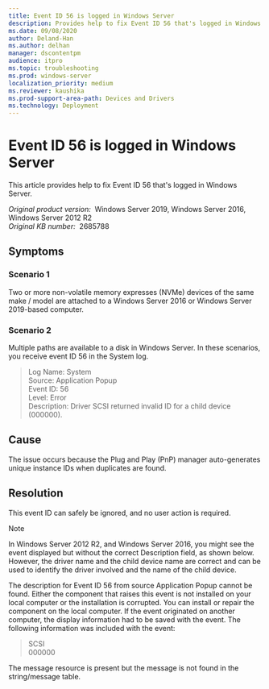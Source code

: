 ```yaml
---
title: Event ID 56 is logged in Windows Server
description: Provides help to fix Event ID 56 that's logged in Windows Server.
ms.date: 09/08/2020
author: Deland-Han
ms.author: delhan
manager: dscontentpm
audience: itpro
ms.topic: troubleshooting
ms.prod: windows-server
localization_priority: medium
ms.reviewer: kaushika
ms.prod-support-area-path: Devices and Drivers
ms.technology: Deployment
---
```

# Event ID 56 is logged in Windows Server

This article provides help to fix Event ID 56 that's logged in Windows Server.

_Original product version:_ &nbsp;Windows Server 2019, Windows Server 2016, Windows Server 2012 R2  
_Original KB number:_ &nbsp;2685788

## Symptoms

### Scenario 1

Two or more non-volatile memory expresses (NVMe) devices of the same make / model are attached to a Windows Server 2016 or Windows Server 2019-based computer.

### Scenario 2

Multiple paths are available to a disk in Windows Server.
In these scenarios, you receive event ID 56 in the System log.
> Log Name: System  
Source: Application Popup  
Event ID: 56  
Level: Error  
Description: Driver SCSI returned invalid ID for a child device (000000).  

## Cause

The issue occurs because the Plug and Play (PnP) manager auto-generates unique instance IDs when duplicates are found.

## Resolution

This event ID can safely be ignored, and no user action is required.

> [!Note]
> In Windows Server 2012 R2, and Windows Server 2016, you might see the event displayed but without the correct Description field, as shown below. However, the driver name and the child device name are correct and can be used to identify the driver involved and the name of the child device.  

The description for Event ID 56 from source Application Popup cannot be found. Either the component that raises this event is not installed on your local computer or the installation is corrupted. You can install or repair the component on the local computer. If the event originated on another computer, the display information had to be saved with the event. The following information was included with the event:  
> SCSI  
000000  

The message resource is present but the message is not found in the string/message table.
